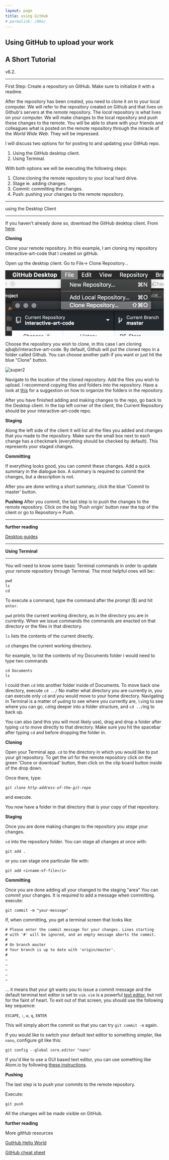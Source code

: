 ```yaml
---
layout: page
title: using GitHub
# permalink: /00a/
---
```


## Using GitHub to upload your work
## A Short Tutorial

v6.2.
___

First Step: Create a repository on GitHub. Make sure to initialize it with a readme.

After the repository has been created, you need to clone it on to your local computer.  We will refer to the repository created on Github and that lives on Github's servers at the _remote_ repository. The _local_ repository is what lives on your computer. We will make changes to the local repository and push these changes to the remote.  You will be able to share with your friends and colleagues what is posted on the remote repository through the miracle of the _World Wide Web_. They will be impressed.

I will discuss two options for for posting to and updating your GitHub repo.
1. Using the GitHub desktop client.
2. Using Terminal.

With both options we will be executing the following steps:
1. Clone:cloning the remote repository to your local hard drive.
2. Stage ie. adding changes.
3. Commit: committing the changes.
4. Push: pushing your changes to the remote repository.

___
using the Desktop Client

___

If you haven't already done so, download the GitHub desktop client. From [here](https://desktop.github.com/).

__Cloning__

Clone your remote repository. In this example, I am cloning my repository interactive-art-code that I created on gitHub.

Open up the desktop client. Go to File-> Clone Repository...

![super1](https://github.com/ajbajb/ARTTECH3135-fall2018/blob/master/lessons2018/asset/images/dc1.png)

Choose the repository you wish to clone, in this case I am cloning ajbajb/interactive-art-code.  By default, Github will put the cloned repo in a folder called Github.  You can choose another path if you want or just hit the blue "Clone" button.  

![super2](../../../blob/master/lessons2018/asset/images/dc2.png?s=200)

Navigate to the location of the cloned repository. Add the files you wish to upload. I recommend copying files and folders into the repository. Have a look at [this](https://ajbajb.github.io/ARTTECH3135-fall2018/class/2018/10/18/class07.html) for a suggestion on how to organize the folders in the repository.

<!-- ![super]({{site.url}}/ARTTECH3135-fall2018/assets/images/dc3.png){:height="200px"} -->

After you have finished adding and making changes to the repo, go back to the Desktop client. In the top left corner of the client, the Current Repository should be your interactive-art-code repo.

<!-- ![super]({{site.url}}/ARTTECH3135-fall2018/assets/images/dc4-1.png){:height="200px"} -->

__Staging__

Along the left side of the client it will list all the files you added and changes that you made to the repository. Make sure the small box next to each change has a checkmark (everything should be checked by default).  This represents your staged changes.

<!-- ![super]({{site.url}}/ARTTECH3135-fall2018/assets/images/dc5.png){:height="200px"} -->

__Committing__

If everything looks good, you can commit these changes.
    Add a quick summary in the dialogue box. A summary is required to commit the changes, but a description is not.

<!-- ![super]({{site.url}}/ARTTECH3135-fall2018/assets/images/dc6.png){:height="200px"}
![super]({{site.url}}/ARTTECH3135-fall2018/assets/images/dc6-1.png){:height="200px"} -->

After you are done writing a short summary, click the blue 'Commit to master' button.

<!-- ![super]({{site.url}}/ARTTECH3135-fall2018/assets/images/dc7.png){:height="200px"} -->

__Pushing__
After you commit, the last step is to push the changes to the remote repository.  Click on the big 'Push origin' button near the top of the client or go to Repository-> Push.

<!-- ![super]({{site.url}}/ARTTECH3135-fall2018/assets/images/dc8.png){:height="200px"}
![super]({{site.url}}/ARTTECH3135-fall2018/assets/images/dc8-1.png){:height="200px"} -->
___

__further reading__

[Desktop guides](https://help.github.com/desktop/guides/getting-started-with-github-desktop/)

___

__Using Terminal__

___
You will need to know some basic Terminal commands in order to update your remote repository through Terminal.  The most helpful ones will be::
```
pwd
ls
cd
```
To execute a command, type the command after the prompt ($) and hit `enter`.

`pwd` prints the current working directory, as in the directory you are in currently. When we issue commands the commands are enacted on that directory or the files in that directory.

`ls` lists the contents of the current directly.

`cd` changes the current working directory.

for example, to list the contents of my Documents folder i would need to type two commands
```
cd Documents
ls
```
I could then `cd` into another folder inside of Documents. To move back one directory, execute `cd ../`
No matter what directory you are currently in, you can execute only `cd` and you would move to your home directory.
Navigating in Terminal is a matter of `pwd`ing to see where you currently are, `ls`ing to see where you can go, `cd`ing deeper into a folder structure, and `cd ../`ing to back up.

You can also (and this you will most likely use), drag and drop a folder after typing `cd` to move directly to that directory.  Make sure you hit the spacebar after typing `cd` and before dropping the folder in.

__Cloning__

Open your Terminal app. `cd` to the directory in which you would like to put your git repository. To get the url for the remote repository click on the green 'Clone or download' button, then click on the clip board button inside of the drop down.

<!-- ![super]({{site.url}}/ARTTECH3135-fall2018/assets/images/gitClone.png) -->

Once there, type:

<pre><code>git clone <em>http-address-of-the-git-repo</em></code></pre>
and execute.

You now have a folder in that directory that is your copy of that repository.

__Staging__

Once you are done making changes to the repository you _stage_ your changes.

`cd` into the repository folder.
You can stage all changes at once with:
```
git add .
```
or you can stage one particular file with:

```
git add <i>name-of-file</i>
```

__Committing__

Once you are done adding all your changed to the staging "area" You can _commit_ your changes.
It is required to add a message when committing.
execute:

```
git commit -m "your-message"
```

If, when committing, you get a terminal screen that looks like:

```
# Please enter the commit message for your changes. Lines starting
# with '#' will be ignored, and an empty message aborts the commit.
#
# On branch master
# Your branch is up to date with 'origin/master'.
#
~             
~
~
~
~
```

... it means that your git wants you to issue a commit message and the default terminal text editor is set to `vim`. `vim` is a powerful [text editor](http://www.openvim.com/), but not for the faint of heart. To exit out of that screen, you should use the following key sequence:

`ESCAPE`, `:`, `w`, `q`, `ENTER`

This will simply abort the commit so that you can try `git commit -m` again.

If you would like to switch your default text editor to something simpler, like `nano`, configure git like this:

```
git config --global core.editor "nano"
```

If you'd like to use a GUI based text editor, you can use something like Atom.io by following [these instructions](https://stackoverflow.com/a/31389989/1518329).

__Pushing__

The last step is to _push_ your commits to the remote repository.

Execute:
```
git push
```

All the changes will be made visible on GitHub.

__further reading__

More gitHub resources

[GutHub Hello World](https://guides.github.com/activities/hello-world/)

[GitHub cheat sheet](https://education.github.com/git-cheat-sheet-education.pdf)
